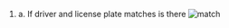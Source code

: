 1. a.	If driver and license plate matches is there
![match](https://github.com/OmmMalhotra02/Residential-SecurePass-a-Smart-Vehicle-Detection-System/assets/131970595/c3a8474a-a67b-4aed-b8a5-e8eb9d319697)

